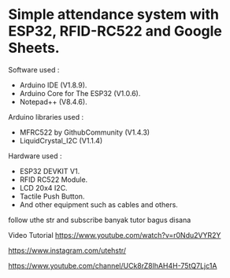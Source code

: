 # Simple attendance system with ESP32, RFID-RC522 and Google Sheets.

Software used :
- Arduino IDE (V1.8.9).
- Arduino Core for The ESP32 (V1.0.6).
- Notepad++ (V8.4.6).

Arduino libraries used :
- MFRC522 by GithubCommunity (V1.4.3)
- LiquidCrystal_I2C (V1.1.4)

Hardware used :
- ESP32 DEVKIT V1.
- RFID RC522 Module.
- LCD 20x4 I2C.
- Tactile Push Button.
- And other equipment such as cables and others.

follow uthe str and subscribe banyak tutor bagus disana 

Video Tutorial
https://www.youtube.com/watch?v=r0Ndu2VYR2Y

https://www.instagram.com/utehstr/ 

https://www.youtube.com/channel/UCk8rZ8lhAH4H-75tQ7Ljc1A

